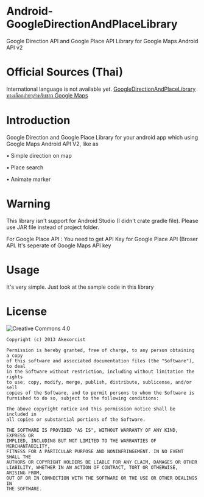 Android-GoogleDirectionAndPlaceLibrary
======================================

Google Direction API and Google Place API Library for Google Maps Android API v2


Official Sources (Thai)
======================================
International language is not available yet. 
[GoogleDirectionAndPlaceLibrary ทางเลือกง่ายๆสำหรับชาว Google Maps](http://www.akexorcist.com/2014/04/android-code-googledirectionandplacelib.html)



Introduction
======================================
Google Direction and Google Place Library for your android app which using Google Maps Android API V2, like as

  • Simple direction on map

  • Place search 

  • Animate marker
  
  
Warning
======================================
This library isn't support for Android Studio (I didn't crate gradle file). Please use JAR file instead of project folder.

For Google Place API : You need to get API Key for Google Place API (Broser API. It's seperate of Google Maps API key 


Usage 
======================================
It's very simple. Just look at the sample code in this library


License
======================================
![Creative Commons 4.0](http://i.creativecommons.org/l/by/4.0/88x31.png)

```text
Copyright (c) 2013 Akexorcist

Permission is hereby granted, free of charge, to any person obtaining a copy
of this software and associated documentation files (the "Software"), to deal
in the Software without restriction, including without limitation the rights
to use, copy, modify, merge, publish, distribute, sublicense, and/or sell
copies of the Software, and to permit persons to whom the Software is
furnished to do so, subject to the following conditions:

The above copyright notice and this permission notice shall be included in
all copies or substantial portions of the Software.

THE SOFTWARE IS PROVIDED "AS IS", WITHOUT WARRANTY OF ANY KIND, EXPRESS OR
IMPLIED, INCLUDING BUT NOT LIMITED TO THE WARRANTIES OF MERCHANTABILITY,
FITNESS FOR A PARTICULAR PURPOSE AND NONINFRINGEMENT. IN NO EVENT SHALL THE
AUTHORS OR COPYRIGHT HOLDERS BE LIABLE FOR ANY CLAIM, DAMAGES OR OTHER
LIABILITY, WHETHER IN AN ACTION OF CONTRACT, TORT OR OTHERWISE, ARISING FROM,
OUT OF OR IN CONNECTION WITH THE SOFTWARE OR THE USE OR OTHER DEALINGS IN
THE SOFTWARE.

```
